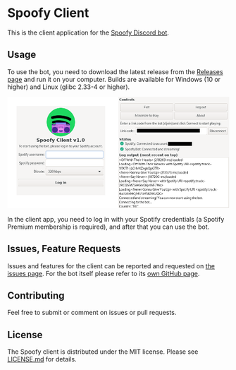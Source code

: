 # Spoofy Client

This is the client application for the [Spoofy Discord bot](https://github.com/Kanakonn/Spoofy).

## Usage
To use the bot, you need to download the latest release from the 
[Releases page](https://github.com/Kanakonn/SpoofyClient/releases)
and run it on your computer. Builds are available for Windows (10 or higher) and Linux (glibc 2.33-4 or higher).

![screenshot](./.github/readme-images/screenshots.png)

In the client app, you need to log in with your Spotify credentials 
(a Spotify Premium membership is required), and after that you can use the bot.

## Issues, Feature Requests
Issues and features for the client can be reported and requested on [the issues page](https://github.com/Kanakonn/SpoofyClient/issues).
For the bot itself please refer to its [own GitHub page](https://github.com/Kanakonn/Spoofy).

## Contributing
Feel free to submit or comment on issues or pull requests.

## License
The Spoofy client is distributed under the MIT license.
Please see [LICENSE.md](./LICENSE.md) for details.
